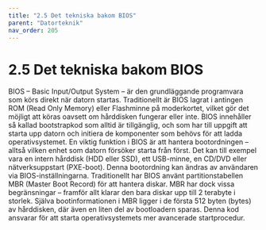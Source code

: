 ```yaml
---
title: "2.5 Det tekniska bakom BIOS"
parent: "Datorteknik"
nav_order: 205
---
```


# 2.5 Det tekniska bakom BIOS

BIOS – Basic Input/Output System – är den grundläggande programvara som körs direkt när datorn startas. Traditionellt är BIOS lagrat i antingen ROM (Read Only Memory) eller Flashminne på moderkortet, vilket gör det möjligt att köras oavsett om hårddisken fungerar eller inte. BIOS innehåller så kallad bootstrapkod som alltid är tillgänglig, och som har till uppgift att starta upp datorn och initiera de komponenter som behövs för att ladda operativsystemet.
En viktig funktion i BIOS är att hantera bootordningen – alltså vilken enhet som datorn försöker starta från först. Det kan till exempel vara en intern hårddisk (HDD eller SSD), ett USB-minne, en CD/DVD eller nätverksuppstart (PXE-boot). Denna bootordning kan ändras av användaren via BIOS-inställningarna.
Traditionellt har BIOS använt partitionstabellen MBR (Master Boot Record) för att hantera diskar. MBR har dock vissa begränsningar – framför allt klarar den bara diskar upp till 2 terabyte i storlek. Själva bootinformationen i MBR ligger i de första 512 byten (bytes) av hårddisken, där även en liten del av bootloadern sparas. Denna kod ansvarar för att starta operativsystemets mer avancerade startprocedur.